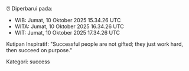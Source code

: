 ⏰ Diperbarui pada:
- WIB: Jumat, 10 Oktober 2025 15.34.26 UTC
- WITA: Jumat, 10 Oktober 2025 16.34.26 UTC
- WIT: Jumat, 10 Oktober 2025 17.34.26 UTC

Kutipan Inspiratif:
"Successful people are not gifted; they just work hard, then succeed on purpose."


Kategori: success

